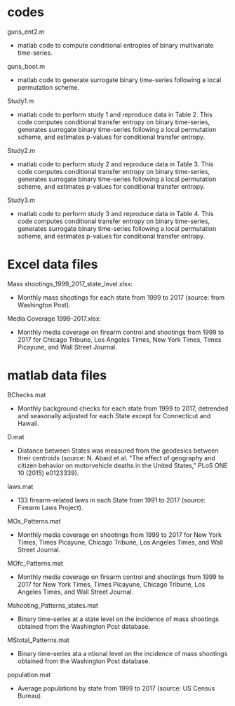 
#    codes

guns_ent2.m
- matlab code to compute conditional entropies of binary multivariate time-series.

guns_boot.m
- matlab code to generate surrogate binary time-series following a local permutation scheme.

Study1.m
- matlab code to perform study 1 and reproduce data in Table 2. This code computes conditional transfer entropy on binary time-series, generates surrogate binary time-series following a local permutation scheme, and estimates p-values for conditional transfer entropy.

Study2.m
- matlab code to perform study 2 and reproduce data in Table 3. This code computes conditional transfer entropy on binary time-series, generates surrogate binary time-series following a local permutation scheme, and estimates p-values for conditional transfer entropy.

Study3.m
- matlab code to perform study 3 and reproduce data in Table 4. This code computes conditional transfer entropy on binary time-series, generates surrogate binary time-series following a local permutation scheme, and estimates p-values for conditional transfer entropy.


#    Excel data  files 



Mass shootings_1999_2017_state_level.xlsx:
- Monthly mass shootings for each state from 1999 to 2017 (source: from Washington Post).


Media Coverage 1999-2017.xlsx: 
- Monthly media coverage on firearm control and shootings from 1999 to 2017 for Chicago Tribune, Los Angeles Times, New York Times, Times Picayune, and Wall Street Journal.


#    matlab data files   


BChecks.mat
- Monthly background checks for each state from 1999 to 2017, detrended and seasonally adjusted for each State except for Connecticut and Hawaii.

D.mat
-  Distance between States was measured from the geodesics between their centroids (source: N. Abaid et al. "The effect of geography and citizen behavior on motorvehicle deaths in the United States,"  PLoS ONE 10 (2015) e0123339).

laws.mat
- 133 firearm-related laws in each State from 1991 to 2017 (source: Firearm Laws Project).


MOs_Patterns.mat
-  Monthly media coverage on shootings from 1999 to 2017 for New York Times, Times Picayune, Chicago Tribune, Los Angeles Times, and Wall Street Journal.

MOfc_Patterns.mat
- Monthly media coverage on firearm control and shootings from 1999 to 2017 for  New York Times, Times Picayune, Chicago Tribune, Los Angeles Times, and Wall Street Journal.

Mshooting_Patterns_states.mat
- Binary time-series at a state level on the incidence of mass shootings obtained from the Washington Post database.

MStotal_Patterns.mat
- Binary time-series ata a ntional level on the incidence of mass shootings obtained from the Washington Post database.

population.mat
- Average populations by state from 1999 to 2017 (source: US Census Bureau).
